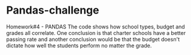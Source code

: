 # Pandas-challenge
Homework#4 - PANDAS
The code shows how school types, budget and grades all correlate. One conclusion is that charter schools have a better passing rate and another conclusion would be that the budget doesn't dictate how well the students perform no matter the grade.
